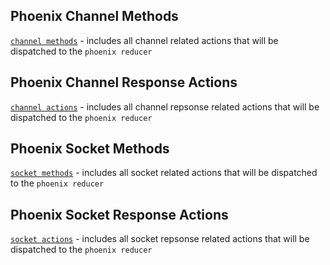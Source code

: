 ## Phoenix Channel Methods
[`channel methods`](https://github.com/trixtateam/phoenix-to-redux/blob/master/src/actions/channels/actions.js)  - includes all channel related actions that will be dispatched to the `phoenix reducer`

## Phoenix Channel Response Actions
[`channel actions`](https://github.com/trixtateam/phoenix-to-redux/blob/master/src/middlewares/phoenix/actions/channel/index.js)  - includes all channel repsonse related actions that will be dispatched to the `phoenix reducer`

## Phoenix Socket Methods
[`socket methods`](https://github.com/trixtateam/phoenix-to-redux/blob/master/src/actions/sockets/actions.js)  - includes all socket related actions that will be dispatched to the `phoenix reducer`

## Phoenix Socket Response Actions
[`socket actions`](https://github.com/trixtateam/phoenix-to-redux/blob/master/src/middlewares/phoenix/actions/socket/index.js)  - includes all socket repsonse related actions that will be dispatched to the `phoenix reducer`
